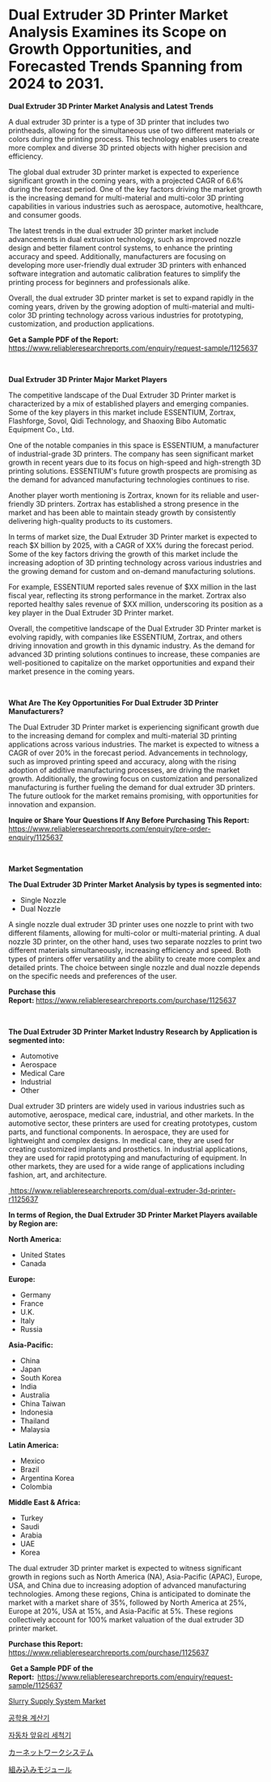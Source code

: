 <p><h1>Dual Extruder 3D Printer Market Analysis Examines its Scope on Growth Opportunities, and Forecasted Trends Spanning from 2024 to 2031.</h1></p><p><strong>Dual Extruder 3D Printer Market Analysis and Latest Trends</strong></p>
<p><p>A dual extruder 3D printer is a type of 3D printer that includes two printheads, allowing for the simultaneous use of two different materials or colors during the printing process. This technology enables users to create more complex and diverse 3D printed objects with higher precision and efficiency.</p><p>The global dual extruder 3D printer market is expected to experience significant growth in the coming years, with a projected CAGR of 6.6% during the forecast period. One of the key factors driving the market growth is the increasing demand for multi-material and multi-color 3D printing capabilities in various industries such as aerospace, automotive, healthcare, and consumer goods.</p><p>The latest trends in the dual extruder 3D printer market include advancements in dual extrusion technology, such as improved nozzle design and better filament control systems, to enhance the printing accuracy and speed. Additionally, manufacturers are focusing on developing more user-friendly dual extruder 3D printers with enhanced software integration and automatic calibration features to simplify the printing process for beginners and professionals alike.</p><p>Overall, the dual extruder 3D printer market is set to expand rapidly in the coming years, driven by the growing adoption of multi-material and multi-color 3D printing technology across various industries for prototyping, customization, and production applications.</p></p>
<p><strong>Get a Sample PDF of the Report:&nbsp;</strong> <a href="https://www.reliableresearchreports.com/enquiry/request-sample/1125637">https://www.reliableresearchreports.com/enquiry/request-sample/1125637</a></p>
<p>&nbsp;</p>
<p><strong>Dual Extruder 3D Printer Major Market Players</strong></p>
<p><p>The competitive landscape of the Dual Extruder 3D Printer market is characterized by a mix of established players and emerging companies. Some of the key players in this market include ESSENTIUM, Zortrax, Flashforge, Sovol, Qidi Technology, and Shaoxing Bibo Automatic Equipment Co., Ltd.</p><p>One of the notable companies in this space is ESSENTIUM, a manufacturer of industrial-grade 3D printers. The company has seen significant market growth in recent years due to its focus on high-speed and high-strength 3D printing solutions. ESSENTIUM's future growth prospects are promising as the demand for advanced manufacturing technologies continues to rise.</p><p>Another player worth mentioning is Zortrax, known for its reliable and user-friendly 3D printers. Zortrax has established a strong presence in the market and has been able to maintain steady growth by consistently delivering high-quality products to its customers.</p><p>In terms of market size, the Dual Extruder 3D Printer market is expected to reach $X billion by 2025, with a CAGR of XX% during the forecast period. Some of the key factors driving the growth of this market include the increasing adoption of 3D printing technology across various industries and the growing demand for custom and on-demand manufacturing solutions.</p><p>For example, ESSENTIUM reported sales revenue of $XX million in the last fiscal year, reflecting its strong performance in the market. Zortrax also reported healthy sales revenue of $XX million, underscoring its position as a key player in the Dual Extruder 3D Printer market.</p><p>Overall, the competitive landscape of the Dual Extruder 3D Printer market is evolving rapidly, with companies like ESSENTIUM, Zortrax, and others driving innovation and growth in this dynamic industry. As the demand for advanced 3D printing solutions continues to increase, these companies are well-positioned to capitalize on the market opportunities and expand their market presence in the coming years.</p></p>
<p>&nbsp;</p>
<p><strong>What Are The Key Opportunities For Dual Extruder 3D Printer Manufacturers?</strong></p>
<p><p>The Dual Extruder 3D Printer market is experiencing significant growth due to the increasing demand for complex and multi-material 3D printing applications across various industries. The market is expected to witness a CAGR of over 20% in the forecast period. Advancements in technology, such as improved printing speed and accuracy, along with the rising adoption of additive manufacturing processes, are driving the market growth. Additionally, the growing focus on customization and personalized manufacturing is further fueling the demand for dual extruder 3D printers. The future outlook for the market remains promising, with opportunities for innovation and expansion.</p></p>
<p><strong>Inquire or Share Your Questions If Any Before Purchasing This Report:</strong> <a href="https://www.reliableresearchreports.com/enquiry/pre-order-enquiry/1125637">https://www.reliableresearchreports.com/enquiry/pre-order-enquiry/1125637</a></p>
<p>&nbsp;</p>
<p><strong>Market Segmentation</strong></p>
<p><strong>The Dual Extruder 3D Printer Market Analysis by types is segmented into:</strong></p>
<p><ul><li>Single Nozzle</li><li>Dual Nozzle</li></ul></p>
<p><p>A single nozzle dual extruder 3D printer uses one nozzle to print with two different filaments, allowing for multi-color or multi-material printing. A dual nozzle 3D printer, on the other hand, uses two separate nozzles to print two different materials simultaneously, increasing efficiency and speed. Both types of printers offer versatility and the ability to create more complex and detailed prints. The choice between single nozzle and dual nozzle depends on the specific needs and preferences of the user.</p></p>
<p><strong>Purchase this Report:&nbsp;</strong><a href="https://www.reliableresearchreports.com/purchase/1125637">https://www.reliableresearchreports.com/purchase/1125637</a></p>
<p>&nbsp;</p>
<p><strong>The Dual Extruder 3D Printer Market Industry Research by Application is segmented into:</strong></p>
<p><ul><li>Automotive</li><li>Aerospace</li><li>Medical Care</li><li>Industrial</li><li>Other</li></ul></p>
<p><p>Dual extruder 3D printers are widely used in various industries such as automotive, aerospace, medical care, industrial, and other markets. In the automotive sector, these printers are used for creating prototypes, custom parts, and functional components. In aerospace, they are used for lightweight and complex designs. In medical care, they are used for creating customized implants and prosthetics. In industrial applications, they are used for rapid prototyping and manufacturing of equipment. In other markets, they are used for a wide range of applications including fashion, art, and architecture.</p></p>
<p><a href="https://www.reliableresearchreports.com/dual-extruder-3d-printer-r1125637">&nbsp;https://www.reliableresearchreports.com/dual-extruder-3d-printer-r1125637</a></p>
<p><strong>In terms of Region, the Dual Extruder 3D Printer Market Players available by Region are:</strong></p>
<p>
    <p> <strong> North America: </strong>
        <ul>
            <li>United States</li>
            <li>Canada</li>
        </ul>
        </p> 
    <p> <strong> Europe: </strong>
        <ul>
            <li>Germany</li>
            <li>France</li>
            <li>U.K.</li>
            <li>Italy</li>
            <li>Russia</li>
        </ul>
        </p> 
    <p> <strong> Asia-Pacific: </strong>
        <ul>
            <li>China</li>
            <li>Japan</li>
            <li>South Korea</li>
            <li>India</li>
            <li>Australia</li>
            <li>China Taiwan</li>
            <li>Indonesia</li>
            <li>Thailand</li>
            <li>Malaysia</li>
        </ul>
        </p> 
    <p> <strong> Latin America: </strong>
        <ul>
            <li>Mexico</li>
            <li>Brazil</li>
            <li>Argentina Korea</li>
            <li>Colombia</li>
        </ul>
        </p> 
    <p> <strong> Middle East & Africa: </strong>
        <ul>
            <li>Turkey</li>
            <li>Saudi</li>
            <li>Arabia</li>
            <li>UAE</li>
            <li>Korea</li>
        </ul>
    </p>
    </p>
<p><p>The dual extruder 3D printer market is expected to witness significant growth in regions such as North America (NA), Asia-Pacific (APAC), Europe, USA, and China due to increasing adoption of advanced manufacturing technologies. Among these regions, China is anticipated to dominate the market with a market share of 35%, followed by North America at 25%, Europe at 20%, USA at 15%, and Asia-Pacific at 5%. These regions collectively account for 100% market valuation of the dual extruder 3D printer market.</p></p>
<p><strong>Purchase this Report: </strong><a href="https://www.reliableresearchreports.com/purchase/1125637">https://www.reliableresearchreports.com/purchase/1125637</a></p>
<p>&nbsp;<strong>Get a Sample PDF of the Report:&nbsp;&nbsp;</strong><a href="https://www.reliableresearchreports.com/enquiry/request-sample/1125637">https://www.reliableresearchreports.com/enquiry/request-sample/1125637</a></p>
<p><strong></strong></p>
<p><p><a href="https://github.com/derrinmiltonellis35gcl/Market-Research-Report-List-2/blob/main/slurry-supply-system-market.md">Slurry Supply System Market</a></p><p><a href="https://github.com/bunxhcci35271755/Market-Research-Report-List-1/blob/main/521311226970.md">공학용 계산기</a></p><p><a href="https://github.com/fredrickeglers/Market-Research-Report-List-1/blob/main/857154026971.md">자동차 앞유리 세척기</a></p><p><a href="https://medium.com/@lonnyguann/%E8%87%AA%E5%8B%95%E8%BB%8A%E3%83%8D%E3%83%83%E3%83%88%E3%83%AF%E3%83%BC%E3%82%AD%E3%83%B3%E3%82%B0%E3%82%B7%E3%82%B9%E3%83%86%E3%83%A0%E5%B8%82%E5%A0%B4%E3%81%AE%E3%83%88%E3%83%AC%E3%83%B3%E3%83%89%E3%81%A8%E5%B8%82%E5%A0%B4%E5%88%86%E6%9E%90%E3%81%AF-2024%E5%B9%B4%E3%81%8B%E3%82%892031%E5%B9%B4%E3%81%BE%E3%81%A7%E3%81%AE%E4%BA%88%E6%B8%AC%E3%82%92%E8%A1%8C%E3%81%A3%E3%81%A6%E3%81%84%E3%81%BE%E3%81%99-2475471f0131">カーネットワークシステム</a></p><p><a href="https://github.com/efcvopdgkdx128/Market-Research-Report-List-1/blob/main/248926529258.md">組み込みモジュール</a></p></p>